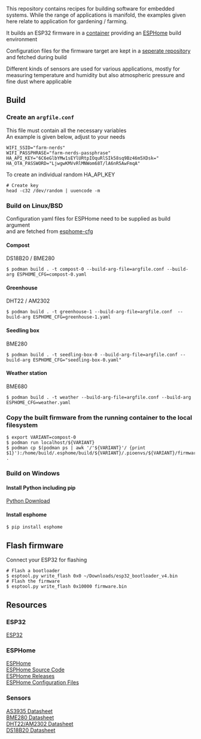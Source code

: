 This repository contains recipes for building software for embedded systems. While the range of applications is manifold,
the examples given here relate to application for gardening / farming.  

It builds an ESP32 firmware in a [container](https://github.com/bbusse/esphome-build) providing an [ESPHome](https://esphome.io/) build environment  

Configuration files for the firmware target are kept in a [seperate repository](https://github.com/bbusse/esphome-cfg) and fetched during build  

Different kinds of sensors are used for various applications, mostly for measuring temperature and humidity but also
atmospheric pressure and fine dust where applicable

## Build
### Create an `argfile.conf`
This file must contain all the necessary variables  
An example is given below, adjust to your needs
```
WIFI_SSID="farm-nerds"
WIFI_PASSPHRASE="farm-nerds-passphrase"
HA_API_KEY="6C6eGlbYMw1sEYlURtpIOquRlSIk58sq9Bz46m5XDsk="
HA_OTA_PASSWORD="LjwgwKMVvRlMNWom68T/lA6nR5AwFmqA"
```
To create an individual random HA_API_KEY
```
# Create key
head -c32 /dev/random | uuencode -m 
```
### Build on Linux/BSD
Configuration yaml files for ESPHome need to be supplied as build argument  
and are fetched from [esphome-cfg](https://github.com/bbusse/esphome-cfg)  
  
#### Compost
DS18B20 / BME280
```
$ podman build . -t compost-0 --build-arg-file=argfile.conf --build-arg ESPHOME_CFG=compost-0.yaml
```

#### Greenhouse
DHT22 / AM2302
```
$ podman build . -t greenhouse-1 --build-arg-file=argfile.conf  --build-arg ESPHOME_CFG=greenhouse-1.yaml
```

#### Seedling box
BME280
```
$ podman build . -t seedling-box-0 --build-arg-file=argfile.conf --build-arg ESPHOME_CFG="seedling-box-0.yaml"
```

#### Weather station
BME680
```
$ podman build . -t weather --build-arg-file=argfile.conf --build-arg ESPHOME_CFG=weather.yaml
```

### Copy the built firmware from the running container to the local filesystem
```
$ export VARIANT=compost-0
$ podman run localhost/${VARIANT}
$ podman cp $(podman ps | awk '/'${VARIANT}'/ {print $1}'):/home/build/.esphome/build/${VARIANT}/.pioenvs/${VARIANT}/firmware.bin .
```

### Build on Windows
#### Install Python including pip
[Python Download](https://www.python.org/ftp/python/3.13.0/python-3.13.0-amd64.exe)
#### Install esphome
```
$ pip install esphome
```

## Flash firmware
Connect your ESP32 for flashing
```
# Flash a bootloader
$ esptool.py write_flash 0x0 ~/Downloads/esp32_bootloader_v4.bin
# Flash the firmware
$ esptool.py write_flash 0x10000 firmware.bin
```

## Resources
### ESP32
[ESP32](https://en.wikipedia.org/wiki/ESP32)  

### ESPHome
[ESPHome](https://esphome.io/)  
[ESPHome Source Code](https://github.com/esphome/esphome)  
[ESPHome Releases](https://github.com/esphome/esphome/releases)  
[ESPHome Configuration Files](https://github.com/bbusse/esphome-cfg)  

### Sensors
[AS3935 Datasheet](https://github.com/sparkfun/SparkFun_AS3935_Lightning_Detector/blob/master/Documents/AS3935_Datasheet_EN_v2.pdf)  
[BME280 Datasheet](https://www.bosch-sensortec.com/products/environmental-sensors/humidity-sensors-bme280/)  
[DHT22/AM2302 Datasheet](https://www.sparkfun.com/datasheets/Sensors/Temperature/DHT22.pdf)  
[DS18B20 Datasheet](https://www.analog.com/media/en/technical-documentation/data-sheets/DS18B20.pdf)  

